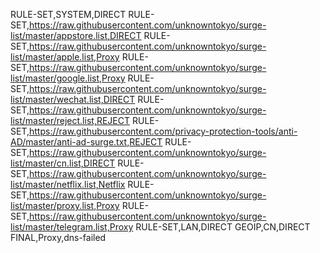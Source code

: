 RULE-SET,SYSTEM,DIRECT
RULE-SET,https://raw.githubusercontent.com/unknowntokyo/surge-list/master/appstore.list,DIRECT
RULE-SET,https://raw.githubusercontent.com/unknowntokyo/surge-list/master/apple.list,Proxy
RULE-SET,https://raw.githubusercontent.com/unknowntokyo/surge-list/master/google.list,Proxy
RULE-SET,https://raw.githubusercontent.com/unknowntokyo/surge-list/master/wechat.list,DIRECT
RULE-SET,https://raw.githubusercontent.com/unknowntokyo/surge-list/master/reject.list,REJECT
RULE-SET,https://raw.githubusercontent.com/privacy-protection-tools/anti-AD/master/anti-ad-surge.txt,REJECT
RULE-SET,https://raw.githubusercontent.com/unknowntokyo/surge-list/master/cn.list,DIRECT
RULE-SET,https://raw.githubusercontent.com/unknowntokyo/surge-list/master/netflix.list,Netflix
RULE-SET,https://raw.githubusercontent.com/unknowntokyo/surge-list/master/proxy.list,Proxy
RULE-SET,https://raw.githubusercontent.com/unknowntokyo/surge-list/master/telegram.list,Proxy
RULE-SET,LAN,DIRECT
GEOIP,CN,DIRECT
FINAL,Proxy,dns-failed
